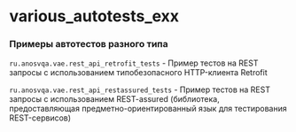 # various_autotests_exx

### Примеры автотестов разного типа

`ru.anosvqa.vae.rest_api_retrofit_tests`    - Пример тестов на REST запросы с использованием типобезопасного 
HTTP-клиента Retrofit

`ru.anosvqa.vae.rest_api_restassured_tests` - Пример тестов на REST запросы с использованием REST-assured 
(библиотека, предоставляющая предметно-ориентированный язык для тестирования REST-сервисов)